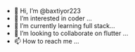 - 👋 Hi, I’m @baxtiyor223
- 👀 I’m interested in coder ...
- 🌱 I’m currently learning full stack...
- 💞️ I’m looking to collaborate on flutter ...
- 📫 How to reach me ...

<!---
baxtiyor223/baxtiyor223 is a ✨ special ✨ repository because its `README.md` (this file) appears on your GitHub profile.
You can click the Preview link to take a look at your changes.
--->

